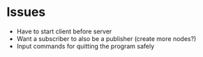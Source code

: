 # Issues
- Have to start client before server
- Want a subscriber to also be a publisher (create more nodes?)
- Input commands for quitting the program safely
